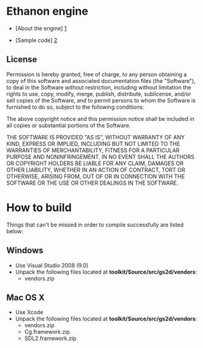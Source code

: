 ﻿Ethanon engine
==============

- [About the engine] [1]
- [Sample code] [2]

  [1]: http://doc.ethanonengine.com/manual/6
  [2]: https://github.com/asantee/ethanon-samples

License
-------

Permission is hereby granted, free of charge, to any person obtaining a copy of this
software and associated documentation files (the "Software"), to deal in the
Software without restriction, including without limitation the rights to use, copy,
modify, merge, publish, distribute, sublicense, and/or sell copies of the Software,
and to permit persons to whom the Software is furnished to do so, subject to the
following conditions:

The above copyright notice and this permission notice shall be included in all
copies or substantial portions of the Software.

THE SOFTWARE IS PROVIDED "AS IS", WITHOUT WARRANTY OF ANY KIND, EXPRESS OR IMPLIED,
INCLUDING BUT NOT LIMITED TO THE WARRANTIES OF MERCHANTABILITY, FITNESS FOR A
PARTICULAR PURPOSE AND NONINFRINGEMENT. IN NO EVENT SHALL THE AUTHORS OR COPYRIGHT
HOLDERS BE LIABLE FOR ANY CLAIM, DAMAGES OR OTHER LIABILITY, WHETHER IN AN ACTION OF
CONTRACT, TORT OR OTHERWISE, ARISING FROM, OUT OF OR IN CONNECTION WITH THE SOFTWARE
OR THE USE OR OTHER DEALINGS IN THE SOFTWARE.

How to build
============

Things that can't be missed in order to compile successfully are listed below:

Windows
-------

- Use Visual Studio 2008 (9.0)
- Unpack the following files located at **toolkit/Source/src/gs2d/vendors**:
  - vendors.zip

Mac OS X
--------

- Use Xcode
- Unpack the following files located at **toolkit/Source/src/gs2d/vendors**:
  - vendors.zip
  - Cg.framework.zip
  - SDL2.framework.zip
